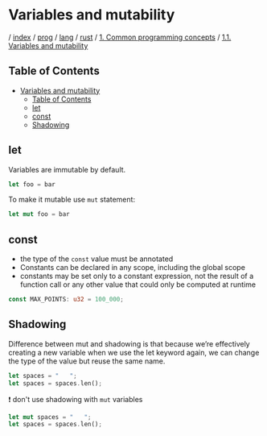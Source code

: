 # Variables and mutability

/ [index](/docs/index.md) / [prog](/docs/prog/index.md) / [lang](/docs/prog/lang/index.md) / [rust](/docs/prog/lang/rust/index.md) / [1. Common programming concepts](/docs/prog/lang/rust/1_common_programming_concepts/index.md) / [1.1. Variables and mutability](/docs/prog/lang/rust/1_common_programming_concepts/1.1_variables_and_mutability.md)

## Table of Contents

- [Variables and mutability](#variables-and-mutability)
  - [Table of Contents](#table-of-contents)
  - [let](#let)
  - [const](#const)
  - [Shadowing](#shadowing)

## let

Variables are immutable by default.

```rust
let foo = bar
```

To make it mutable use `mut` statement:

```rust
let mut foo = bar
```

## const

- the type of the `const` value must be annotated
- Constants can be declared in any scope, including the global scope
- constants may be set only to a constant expression, not the result of a function call or any other value that could only be computed at runtime

```rust
const MAX_POINTS: u32 = 100_000;
```

## Shadowing

Difference between mut and shadowing is that because we’re effectively creating a new variable when we use the let keyword again, we can change the type of the value but reuse the same name.

```rust
let spaces = "   ";
let spaces = spaces.len();
```

❗️ don't use shadowing with `mut` variables

```rust
let mut spaces = "   ";
let spaces = spaces.len();
```
